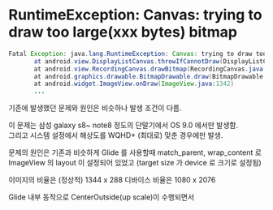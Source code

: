 

# RuntimeException: Canvas: trying to draw too large(xxx bytes) bitmap


```java
Fatal Exception: java.lang.RuntimeException: Canvas: trying to draw too large(120472576bytes) bitmap.
       at android.view.DisplayListCanvas.throwIfCannotDraw(DisplayListCanvas.java:229)
       at android.view.RecordingCanvas.drawBitmap(RecordingCanvas.java:101)
       at android.graphics.drawable.BitmapDrawable.draw(BitmapDrawable.java:545)
       at android.widget.ImageView.onDraw(ImageView.java:1342)
       ...
```

기존에 발생했던 문제와 원인은 비슷하나 발생 조건이 다름. 
  
이 문제는 삼성 galaxy s8~ note8 정도의 단말기에서 OS 9.0 에서만 발생함.   
그리고 시스템 설정에서 해상도를 WQHD+ (최대로) 맞춘 경우에만 발생. 
  
문제의 원인은 기존과 비슷하게 Glide 를 사용할때  match_parent, wrap_content 로 ImageView 의 layout 이 설정되어 있었고 (target size 가 device 로 크기로 설정됨)

이미지의 비율은 (정상적) 1344 x 288
디바이스 비율은 1080 x 2076

Glide 내부 동작으로 CenterOutside(up scale)이 수행되면서 

<!--stackedit_data:
eyJoaXN0b3J5IjpbMTU3MTAxNzY2XX0=
-->